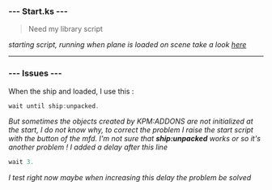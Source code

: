 ### --- Start.ks ---
> Need my library script

*starting script, running when plane is loaded on scene*
*take a look [here](http://ksp-kos.github.io/KOS_DOC/general/boot.html)*

 _____
 
 ### --- Issues ---
 
 When the ship and loaded, I use this :
 ```javascript
 wait until ship:unpacked.
 ```
 *But sometimes the objects created by KPM:ADDONS are not initialized at the start, I do not know why, to correct the problem I raise the start script with the button of the mfd.
 I'm not sure that **ship:unpacked** works or so it's another problem !
 I added a delay after this line*
```javascript
wait 3.
```
*I test right now maybe when increasing this delay the problem be solved*

